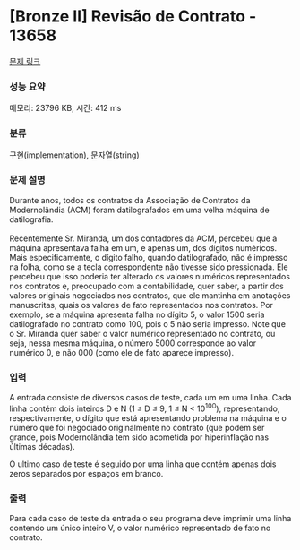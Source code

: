 # [Bronze II] Revisão de Contrato - 13658 

[문제 링크](https://www.acmicpc.net/problem/13658) 

### 성능 요약

메모리: 23796 KB, 시간: 412 ms

### 분류

구현(implementation), 문자열(string)

### 문제 설명

<p>Durante anos, todos os contratos da Associação de Contratos da Modernolândia (ACM) foram datilografados em uma velha máquina de datilografia.<br>
<br>
Recentemente Sr. Miranda, um dos contadores da ACM, percebeu que a máquina apresentava falha em um, e apenas um, dos dígitos numéricos. Mais especificamente, o dígito falho, quando datilografado, não é impresso na folha, como se a tecla correspondente não tivesse sido pressionada. Ele percebeu que isso poderia ter alterado os valores numéricos representados nos contratos e, preocupado com a contabilidade, quer saber, a partir dos valores originais negociados nos contratos, que ele mantinha em anotações manuscritas, quais os valores de fato representados nos contratos. Por exemplo, se a máquina apresenta falha no dígito 5, o valor 1500 seria datilografado no contrato como 100, pois o 5 não seria impresso. Note que o Sr. Miranda quer saber o valor numérico representado no contrato, ou seja, nessa mesma máquina, o número 5000 corresponde ao valor numérico 0, e não 000 (como ele de fato aparece impresso).</p>

### 입력 

 <p>A entrada consiste de diversos casos de teste, cada um em uma linha. Cada linha contém dois inteiros D e N (1 ≤ D ≤ 9, 1 ≤ N < 10<sup>100</sup>), representando, respectivamente, o dígito que está apresentando problema na máquina e o número que foi negociado originalmente no contrato (que podem ser grande, pois Modernolândia tem sido acometida por hiperinflação nas últimas décadas).</p>

<p>O ultimo caso de teste é seguido por uma linha que contém apenas dois zeros separados por espaços em branco.</p>

### 출력 

 <p>Para cada caso de teste da entrada o seu programa deve imprimir uma linha contendo um único inteiro V, o valor numérico representado de fato no contrato.</p>



